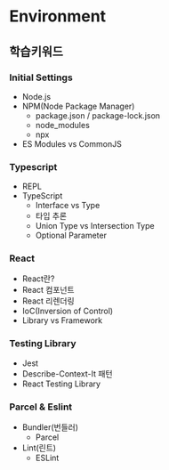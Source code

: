 # Environment

## 학습키워드

### Initial Settings

- Node.js
- NPM(Node Package Manager)
  - package.json / package-lock.json
  - node_modules
  - npx
- ES Modules vs CommonJS

### Typescript

- REPL
- TypeScript
  - Interface vs Type
  - 타입 추론
  - Union Type vs Intersection Type
  - Optional Parameter

### React

- React란?
- React 컴포넌트
- React 리렌더링
- IoC(Inversion of Control)
- Library vs Framework

### Testing Library

- Jest
- Describe-Context-It 패턴
- React Testing Library

### Parcel & Eslint

- Bundler(번들러)
  - Parcel
- Lint(린트)
  - ESLint
